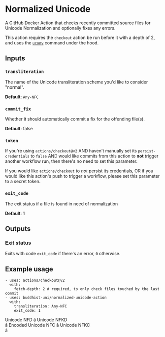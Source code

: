 # Normalized Unicode

A GitHub Docker Action that checks recently committed source files for Unicode Normalization and optionally fixes any errors.

This action requires the `checkout` action be run before it with a depth of 2, and uses the [`uconv`](https://linux.die.net/man/1/uconv) command under the hood.

## Inputs

### `transliteration`

The name of the Unicode transliteration scheme you'd like to consider "normal".

**Default**: `Any-NFC`

### `commit_fix`

Whether it should automatically commit a fix for the offending file(s).

**Default**: false

### `token`

If you're using `actions/checkout@v2` AND haven't manually set its `persist-credentials` to `false` AND would like commits from this action to **not** trigger another workflow run, then there's no need to set this parameter.

If you would like `actions/checkout` to *not* persist its credentials, OR if you would like this action's push to trigger a workflow, please set this parameter to a secret token.

### `exit_code`
 
The exit status if a file is found in need of normalization

**Default**: 1

## Outputs

### Exit status

Exits with code `exit_code` if there's an error, `0` otherwise.

## Example usage

```
- uses: actions/checkout@v2
  with:
    fetch-depth: 2 # required, to only check files touched by the last commit
- uses: buddhist-uni/normalized-unicode-action
  with:
    transliteration: Any-NFC
    exit_code: 1
```

Unicode NFD 
â
Unicode NFKD    
â
 Encoded
Unicode NFC 
â
Unicode NFKC    
â

